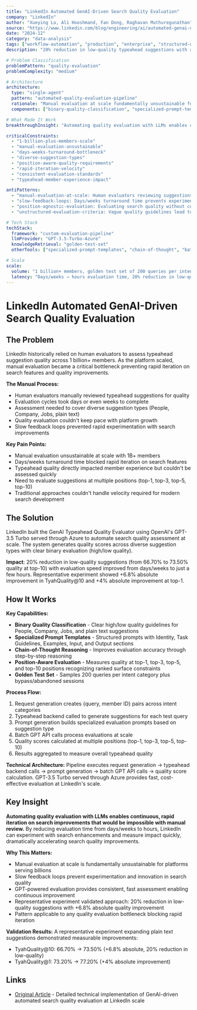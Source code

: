 ```yaml
---
title: "LinkedIn Automated GenAI-Driven Search Quality Evaluation"
company: "LinkedIn"
author: "Xueying Lu, Ali Hooshmand, Fan Dong, Raghavan Muthuregunathan"
source: "https://www.linkedin.com/blog/engineering/ai/automated-genai-driven-search-quality-evaluation"
date: "2024-12"
category: "data-analysis"
tags: ["workflow-automation", "production", "enterprise", "structured-output"]
description: "20% reduction in low-quality typeahead suggestions with automated evaluation reducing assessment time from days/weeks to hours using GPT-powered quality scoring"

# Problem Classification
problemPattern: "quality-evaluation"
problemComplexity: "medium"

# Architecture
architecture:
  type: "single-agent"
  pattern: "automated-quality-evaluation-pipeline"
  rationale: "Manual evaluation at scale fundamentally unsustainable for platform serving 1B+ members - automated GPT-powered pipeline reduces assessment time from days/weeks to hours enabling continuous iteration; specialized prompt templates with Identity, Task Guidelines, Examples, Input, and Output sections provide clear binary quality classification; chain-of-thought reasoning improves evaluation accuracy; position-aware evaluation (top-1, top-3, top-5, top-10) recognizes ranked surface constraints; batch API calls process evaluations at scale; golden test set (200 queries per intent category) ensures representative coverage"
  components: ["binary-quality-classification", "specialized-prompt-templates", "chain-of-thought-reasoning", "position-aware-evaluation", "golden-test-set", "batch-api-processing", "typeahead-backend-integration"]

# What Made It Work
breakthroughInsight: "Automating quality evaluation with LLMs enables continuous, rapid iteration on search improvements that would be impossible with manual review - by reducing evaluation time from days/weeks to hours, LinkedIn can experiment with search enhancements and measure impact quickly, dramatically accelerating search quality improvements; slow feedback loops prevent experimentation and innovation, but GPT-powered evaluation provides consistent, fast assessment enabling continuous improvement at platform scale serving billions"

criticalConstraints:
  - "1-billion-plus-members-scale"
  - "manual-evaluation-unsustainable"
  - "days-weeks-turnaround-bottleneck"
  - "diverse-suggestion-types"
  - "position-aware-quality-requirements"
  - "rapid-iteration-velocity"
  - "consistent-evaluation-standards"
  - "typeahead-member-experience-impact"

antiPatterns:
  - "manual-evaluation-at-scale: Human evaluators reviewing suggestions for 1B+ member platform cannot keep pace with platform growth and blocks rapid iteration on search features - manual assessment fundamentally unsustainable, requiring days/weeks per evaluation cycle"
  - "slow-feedback-loops: Days/weeks turnaround time prevents experimentation with search improvements and quality enhancements - rapid iteration essential for modern search development, requiring hours not days for quality assessment"
  - "position-agnostic-evaluation: Evaluating search quality without considering ranking position (top-1 vs top-10) misses important nuances of user experience - position-aware metrics (TyahQuality@1, @3, @5, @10) recognize ranked surface constraints"
  - "unstructured-evaluation-criteria: Vague quality guidelines lead to inconsistent assessment - clear binary classification (high/low quality) with specialized prompts for different suggestion types (People, Company, Jobs, plain text) ensures standardized evaluation"

# Tech Stack
techStack:
  framework: "custom-evaluation-pipeline"
  llmProvider: "GPT-3.5-Turbo-Azure"
  knowledgeRetrieval: "golden-test-set"
  otherTools: ["specialized-prompt-templates", "chain-of-thought", "batch-API-processing", "typeahead-backend", "position-aware-metrics"]

# Scale
scale:
  volume: "1 billion+ members, golden test set of 200 queries per intent category plus bypass/abandoned sessions, diverse suggestion types (People, Company, Jobs, plain text)"
  latency: "Days/weeks → hours evaluation time, 20% reduction in low-quality suggestions (66.70% → 73.50% quality at top-10), representative experiment: +6.8% absolute TyahQuality@10 improvement, +4% absolute TyahQuality@1 improvement"
---
```


# LinkedIn Automated GenAI-Driven Search Quality Evaluation

## The Problem

LinkedIn historically relied on human evaluators to assess typeahead suggestion quality across 1 billion+ members. As the platform scaled, manual evaluation became a critical bottleneck preventing rapid iteration on search features and quality improvements.

**The Manual Process:**
- Human evaluators manually reviewed typeahead suggestions for quality
- Evaluation cycles took days or even weeks to complete
- Assessment needed to cover diverse suggestion types (People, Company, Jobs, plain text)
- Quality evaluation couldn't keep pace with platform growth
- Slow feedback loops prevented rapid experimentation with search improvements

**Key Pain Points:**
- Manual evaluation unsustainable at scale with 1B+ members
- Days/weeks turnaround time blocked rapid iteration on search features
- Typeahead quality directly impacted member experience but couldn't be assessed quickly
- Need to evaluate suggestions at multiple positions (top-1, top-3, top-5, top-10)
- Traditional approaches couldn't handle velocity required for modern search development

## The Solution

LinkedIn built the GenAI Typeahead Quality Evaluator using OpenAI's GPT-3.5 Turbo served through Azure to automate search quality assessment at scale. The system generates quality scores across diverse suggestion types with clear binary evaluation (high/low quality).

**Impact**: 20% reduction in low-quality suggestions (from 66.70% to 73.50% quality at top-10) with evaluation speed improved from days/weeks to just a few hours. Representative experiment showed +6.8% absolute improvement in TyahQuality@10 and +4% absolute improvement at top-1.

## How It Works

**Key Capabilities:**
- **Binary Quality Classification** - Clear high/low quality guidelines for People, Company, Jobs, and plain text suggestions
- **Specialized Prompt Templates** - Structured prompts with Identity, Task Guidelines, Examples, Input, and Output sections
- **Chain-of-Thought Reasoning** - Improves evaluation accuracy through step-by-step reasoning
- **Position-Aware Evaluation** - Measures quality at top-1, top-3, top-5, and top-10 positions recognizing ranked surface constraints
- **Golden Test Set** - Samples 200 queries per intent category plus bypass/abandoned sessions

**Process Flow:**
1. Request generation creates {query, member ID} pairs across intent categories
2. Typeahead backend called to generate suggestions for each test query
3. Prompt generation builds specialized evaluation prompts based on suggestion type
4. Batch GPT API calls process evaluations at scale
5. Quality scores calculated at multiple positions (top-1, top-3, top-5, top-10)
6. Results aggregated to measure overall typeahead quality

**Technical Architecture:** Pipeline executes request generation → typeahead backend calls → prompt generation → batch GPT API calls → quality score calculation. GPT-3.5 Turbo served through Azure provides fast, cost-effective evaluation at LinkedIn's scale.

## Key Insight

**Automating quality evaluation with LLMs enables continuous, rapid iteration on search improvements that would be impossible with manual review.** By reducing evaluation time from days/weeks to hours, LinkedIn can experiment with search enhancements and measure impact quickly, dramatically accelerating search quality improvements.

**Why This Matters:**
- Manual evaluation at scale is fundamentally unsustainable for platforms serving billions
- Slow feedback loops prevent experimentation and innovation in search quality
- GPT-powered evaluation provides consistent, fast assessment enabling continuous improvement
- Representative experiment validated approach: 20% reduction in low-quality suggestions with +6.8% absolute quality improvement
- Pattern applicable to any quality evaluation bottleneck blocking rapid iteration

**Validation Results:**
A representative experiment expanding plain text suggestions demonstrated measurable improvements:
- TyahQuality@10: 66.70% → 73.50% (+6.8% absolute, 20% reduction in low-quality)
- TyahQuality@1: 73.20% → 77.20% (+4% absolute improvement)

## Links

- [Original Article](https://www.linkedin.com/blog/engineering/ai/automated-genai-driven-search-quality-evaluation) - Detailed technical implementation of GenAI-driven automated search quality evaluation at LinkedIn scale
